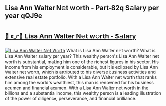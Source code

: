 ## Lisa Ann Walter N𝚎t w𝚘rth - Part-82q S𝚊lary per year qQJ9e

# <h2><a href="http://gc1fc5z.nevu.top/?p=Lisa+Ann+Walter">🔗 👉🔴 Lisa Ann Walter N𝚎t w𝚘rth - S𝚊lary</a></h2>

[![Lisa Ann Walter N𝚎t W𝚘rth](https://i.imgur.com/Oavwk0R.jpeg)](http://gc1fc5z.nevu.top/?p=Lisa+Ann+Walter)
What is Lisa Ann Walter n𝚎t w𝚘rth? What is Lisa Ann Walter s𝚊lary per year?
This wealthy person's Lisa Ann Walter net worth is substantial, making him one of the richest figures in his sector. His income from his employment is considerable, but it is eclipsed by Lisa Ann Walter net worth, which is attributed to his diverse business activities and extensive real estate portfolio. With a Lisa Ann Walter net worth that ranks him among the world's wealthiest, this man is renowned for his business acumen and financial acumen. With a Lisa Ann Walter net worth in the billions and a substantial income, this wealthy person is a leading illustration of the power of diligence, perseverance, and financial brilliance.
